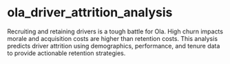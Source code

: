 # ola_driver_attrition_analysis
Recruiting and retaining drivers is a tough battle for Ola. High churn impacts morale and  acquisition costs are higher than retention costs. This analysis predicts driver attrition  using demographics, performance, and tenure data to provide actionable retention strategies.
